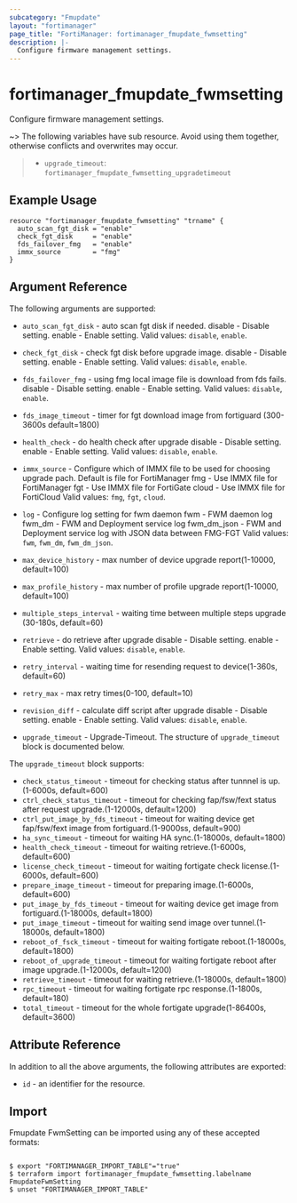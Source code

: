 ```yaml
---
subcategory: "Fmupdate"
layout: "fortimanager"
page_title: "FortiManager: fortimanager_fmupdate_fwmsetting"
description: |-
  Configure firmware management settings.
---
```


# fortimanager_fmupdate_fwmsetting
Configure firmware management settings.

~> The following variables have sub resource. Avoid using them together, otherwise conflicts and overwrites may occur.
>- `upgrade_timeout`: `fortimanager_fmupdate_fwmsetting_upgradetimeout`



## Example Usage

```hcl
resource "fortimanager_fmupdate_fwmsetting" "trname" {
  auto_scan_fgt_disk = "enable"
  check_fgt_disk     = "enable"
  fds_failover_fmg   = "enable"
  immx_source        = "fmg"
}
```

## Argument Reference


The following arguments are supported:


* `auto_scan_fgt_disk` - auto scan fgt disk if needed. disable - Disable setting. enable - Enable setting. Valid values: `disable`, `enable`.

* `check_fgt_disk` - check fgt disk before upgrade image. disable - Disable setting. enable - Enable setting. Valid values: `disable`, `enable`.

* `fds_failover_fmg` - using fmg local image file is download from fds fails. disable - Disable setting. enable - Enable setting. Valid values: `disable`, `enable`.

* `fds_image_timeout` - timer for fgt download image from fortiguard (300-3600s default=1800)
* `health_check` - do health check after upgrade disable - Disable setting. enable - Enable setting. Valid values: `disable`, `enable`.

* `immx_source` - Configure which of IMMX file to be used for choosing upgrade pach. Default is file for FortiManager fmg - Use IMMX file for FortiManager fgt - Use IMMX file for FortiGate cloud - Use IMMX file for FortiCloud Valid values: `fmg`, `fgt`, `cloud`.

* `log` - Configure log setting for fwm daemon fwm - FWM daemon log fwm_dm - FWM and Deployment service log fwm_dm_json - FWM and Deployment service log with JSON data between FMG-FGT Valid values: `fwm`, `fwm_dm`, `fwm_dm_json`.

* `max_device_history` - max number of device upgrade report(1-10000, default=100)
* `max_profile_history` - max number of profile upgrade report(1-10000, default=100)
* `multiple_steps_interval` - waiting time between multiple steps upgrade (30-180s, default=60)
* `retrieve` - do retrieve after upgrade disable - Disable setting. enable - Enable setting. Valid values: `disable`, `enable`.

* `retry_interval` - waiting time for resending request to device(1-360s, default=60)
* `retry_max` - max retry times(0-100, default=10)
* `revision_diff` - calculate diff script after upgrade disable - Disable setting. enable - Enable setting. Valid values: `disable`, `enable`.

* `upgrade_timeout` - Upgrade-Timeout. The structure of `upgrade_timeout` block is documented below.

The `upgrade_timeout` block supports:

* `check_status_timeout` - timeout for checking status after tunnnel is up.(1-6000s, default=600)
* `ctrl_check_status_timeout` - timeout for checking fap/fsw/fext status after request upgrade.(1-12000s, default=1200)
* `ctrl_put_image_by_fds_timeout` - timeout for waiting device get fap/fsw/fext image from fortiguard.(1-9000ss, default=900)
* `ha_sync_timeout` - timeout for waiting HA sync.(1-18000s, default=1800)
* `health_check_timeout` - timeout for waiting retrieve.(1-6000s, default=600)
* `license_check_timeout` - timeout for waiting fortigate check license.(1-6000s, default=600)
* `prepare_image_timeout` - timeout for preparing image.(1-6000s, default=600)
* `put_image_by_fds_timeout` - timeout for waiting device get image from fortiguard.(1-18000s, default=1800)
* `put_image_timeout` - timeout for waiting send image over tunnel.(1-18000s, default=1800)
* `reboot_of_fsck_timeout` - timeout for waiting fortigate reboot.(1-18000s, default=1800)
* `reboot_of_upgrade_timeout` - timeout for waiting fortigate reboot after image upgrade.(1-12000s, default=1200)
* `retrieve_timeout` - timeout for waiting retrieve.(1-18000s, default=1800)
* `rpc_timeout` - timeout for waiting fortigate rpc response.(1-1800s, default=180)
* `total_timeout` - timeout for the whole fortigate upgrade(1-86400s, default=3600)


## Attribute Reference

In addition to all the above arguments, the following attributes are exported:
* `id` - an identifier for the resource.

## Import

Fmupdate FwmSetting can be imported using any of these accepted formats:
```

$ export "FORTIMANAGER_IMPORT_TABLE"="true"
$ terraform import fortimanager_fmupdate_fwmsetting.labelname FmupdateFwmSetting
$ unset "FORTIMANAGER_IMPORT_TABLE"
```


